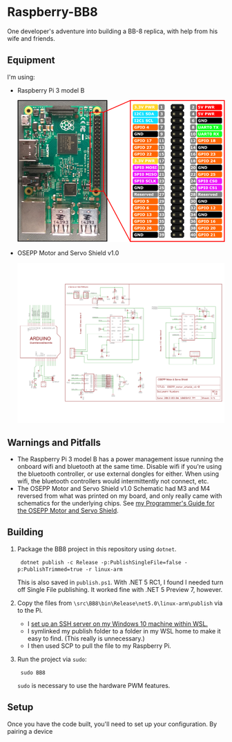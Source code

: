 # Raspberry-BB8

One developer's adventure into building a BB-8 replica, with help from his wife and friends.

## Equipment

I'm using:

* Raspberry Pi 3 model B

    ![GPIO out for Raspberry Pi](./schematics/pi3modelB.png)

* OSEPP Motor and Servo Shield v1.0

    ![OSEPP Motor and Servo Shield v1.0 Schematic](./schematics/OSEPP_motor_shield_v1-0.svg)

## Warnings and Pitfalls

- The Raspberry Pi 3 model B has a power management issue running the onboard wifi and bluetooth at the same time. Disable wifi if you're using the bluetooth controller, or use external dongles for either. When using wifi, the bluetooth controllers would intermittently not connect, etc.
- The OSEPP Motor and Servo Shield v1.0 Schematic had M3 and M4 reversed from what was printed on my board, and only really came with schematics for the underlying chips. See [my Programmer's Guide for the OSEPP Motor and Servo Shield](./programmers-guide-to-osepp-motor-shield.md).

## Building

1. Package the BB8 project in this repository using `dotnet`.

        dotnet publish -c Release -p:PublishSingleFile=false -p:PublishTrimmed=true -r linux-arm

    This is also saved in `publish.ps1`. With .NET 5 RC1, I found I needed turn off Single File publishing. It worked fine with .NET 5 Preview 7, however.

2. Copy the files from `\src\BB8\bin\Release\net5.0\linux-arm\publish` via to the Pi.

    * I [set up an SSH server on my Windows 10 machine within WSL.](https://superuser.com/a/1114162/45815)
    * I symlinked my publish folder to a folder in my WSL home to make it easy to find. (This really is unnecessary.)
    * I then used SCP to pull the file to my Raspberry Pi.

3. Run the project via `sudo`:

        sudo BB8

    `sudo` is necessary to use the hardware PWM features.

## Setup

Once you have the code built, you'll need to set up your configuration. By pairing a device